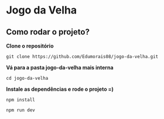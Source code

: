 # Jogo da Velha
## Como rodar o projeto?

**Clone o repositório**
```
git clone https://github.com/Edumorais08/jogo-da-velha.git
```

**Vá para a pasta jogo-da-velha mais interna**
```
cd jogo-da-velha
```

**Instale as dependências e rode o projeto =)**
```
npm install
```

```
npm run dev
```

